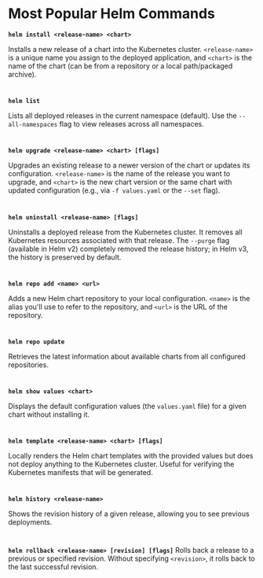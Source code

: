 # Most Popular Helm Commands

**`helm install <release-name> <chart>`**

Installs a new release of a chart into the Kubernetes cluster. `<release-name>` is a unique name you assign to the deployed application, and `<chart>` is the name of the chart (can be from a repository or a local path/packaged archive).

#

**`helm list`**

Lists all deployed releases in the current namespace (default). Use the `--all-namespaces` flag to view releases across all namespaces.

#

**`helm upgrade <release-name> <chart> [flags]`**

Upgrades an existing release to a newer version of the chart or updates its configuration. `<release-name>` is the name of the release you want to upgrade, and `<chart>` is the new chart version or the same chart with updated configuration (e.g., via `-f values.yaml` or the `--set` flag).

#

**`helm uninstall <release-name> [flags]`**

Uninstalls a deployed release from the Kubernetes cluster. It removes all Kubernetes resources associated with that release. The `--purge` flag (available in Helm v2) completely removed the release history; in Helm v3, the history is preserved by default.

#

**`helm repo add <name> <url>`**

Adds a new Helm chart repository to your local configuration. `<name>` is the alias you'll use to refer to the repository, and `<url>` is the URL of the repository.

#

**`helm repo update`**

Retrieves the latest information about available charts from all configured repositories.

#

**`helm show values <chart>`**

Displays the default configuration values (the `values.yaml` file) for a given chart without installing it.

#

**`helm template <release-name> <chart> [flags]`**

Locally renders the Helm chart templates with the provided values but does not deploy anything to the Kubernetes cluster. Useful for verifying the Kubernetes manifests that will be generated.

#

**`helm history <release-name>`**

Shows the revision history of a given release, allowing you to see previous deployments.

#

**`helm rollback <release-name> [revision] [flags]`**
Rolls back a release to a previous or specified revision. Without specifying `<revision>`, it rolls back to the last successful revision.

